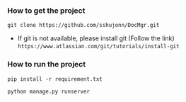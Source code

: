 
### How to get the project
```git clone https://github.com/sshujonn/DocMgr.git```
- If git is not available, please install git (Follow the link)
```https://www.atlassian.com/git/tutorials/install-git```


### How to run the project

```pip install -r requirement.txt```

```python manage.py runserver```